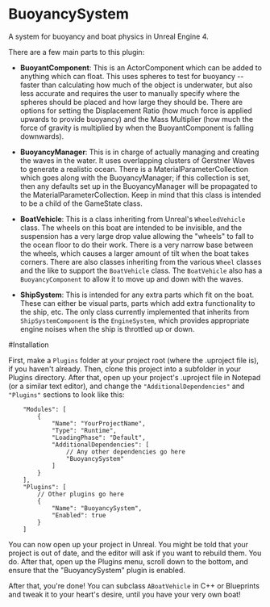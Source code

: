 # BuoyancySystem
A system for buoyancy and boat physics in Unreal Engine 4.

There are a few main parts to this plugin:

* **BuoyantComponent**: This is an ActorComponent which can be added to anything which can float. This uses spheres to test for buoyancy -- faster than calculating how much of the object is underwater, but also less accurate and requires the user to manually specify where the spheres should be placed and how large they should be. There are options for setting the Displacement Ratio (how much force is applied upwards to provide buoyancy) and the Mass Multiplier (how much the force of gravity is multiplied by when the BuoyantComponent is falling downwards).

* **BuoyancyManager**: This is in charge of actually managing and creating the waves in the water. It uses overlapping clusters of Gerstner Waves to generate a realistic ocean. There is a MaterialParameterCollection which goes along with the BuoyancyManager; if this collection is set, then any defaults set up in the BuoyancyManager will be propagated to the MaterialParameterCollection. Keep in mind that this class is intended to be a child of the GameState class.

* **BoatVehicle**: This is a class inheriting from Unreal's `WheeledVehicle` class. The wheels on this boat are intended to be invisible, and the suspension has a very large drop value allowing the "wheels" to fall to the ocean floor to do their work. There is a very narrow base between the wheels, which causes a larger amount of tilt when the boat takes corners. There are also classes inheriting from the various `Wheel` classes and the like to support the `BoatVehicle` class. The `BoatVehicle` also has a `BuoyancyComponent` to allow it to move up and down with the waves.

* **ShipSystem**: This is intended for any extra parts which fit on the boat. These can either be visual parts, parts which add extra functionality to the ship, etc. The only class currently implemented that inherits from `ShipSystemComponent` is the `EngineSystem`, which provides appropriate engine noises when the ship is throttled up or down.

#Installation

First, make a `Plugins` folder at your project root (where the .uproject file is), if you haven't already. Then, clone this project into a subfolder in your Plugins directory. After that, open up your project's .uproject file in Notepad (or a similar text editor), and change the `"AdditionalDependencies"` and `"Plugins"` sections to look like this:

```
	"Modules": [
		{
			"Name": "YourProjectName",
			"Type": "Runtime",
			"LoadingPhase": "Default",
			"AdditionalDependencies": [
				// Any other dependencies go here
				"BuoyancySystem"
			]
		}
	],
	"Plugins": [
		// Other plugins go here  
		{
			"Name": "BuoyancySystem",
			"Enabled": true
		}
	]
```

You can now open up your project in Unreal. You might be told that your project is out of date, and the editor will ask if you want to rebuild them. You do. After that, open up the Plugins menu, scroll down to the bottom, and ensure that the "BuoyancySystem" plugin is enabled.

After that, you're done! You can subclass `ABoatVehicle` in C++ or Blueprints and tweak it to your heart's desire, until you have your very own boat!
